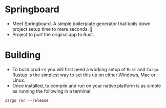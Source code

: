 # Springboard
- Meet Springboard. A simple boilerplate generator that boils down project setup time to mere seconds. 🚀
- Project to port the original app to Rust.

# Building
- To build crud-rs you will first need a working setup of `Rust` and `Cargo`. [Rustup](https://rustup.rs/) is the simplest way to set this up on either Windows, Mac or Linux.
- Once installed, to compile and run on your native platform is as simple as running the following in a terminal:

```
cargo run --release
```